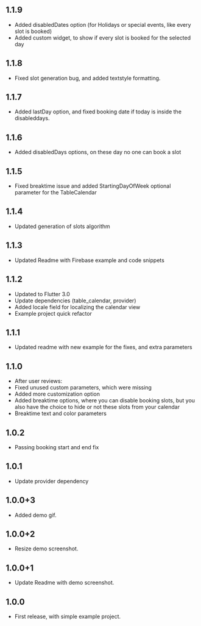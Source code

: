 ## 1.1.9
- Added disabledDates option (for Holidays or special events, like every slot is booked)
- Added custom widget, to show if every slot is booked for the selected day
## 1.1.8
- Fixed slot generation bug, and added textstyle formatting.
## 1.1.7
- Added lastDay option, and fixed booking date if today is inside the disableddays.
## 1.1.6
- Added disabledDays options, on these day no one can book a slot

## 1.1.5
- Fixed breaktime issue and added StartingDayOfWeek optional parameter for the TableCalendar

## 1.1.4
- Updated generation of slots algorithm

## 1.1.3
- Updated Readme with Firebase example and code snippets

## 1.1.2
- Updated to Flutter 3.0
- Update dependencies (table_calendar, provider)
- Added locale field for localizing the calendar view
- Example project quick refactor

## 1.1.1
- Updated readme with new example for the fixes, and extra parameters

## 1.1.0

- After user reviews:
- Fixed unused custom parameters, which were missing
- Added more customization option
- Added breaktime options, where you can disable booking slots, but you also have the choice to hide or not these slots from your calendar
- Breaktime text and color parameters

## 1.0.2

- Passing booking start and end fix

## 1.0.1

- Update provider dependency

## 1.0.0+3

- Added demo gif.


## 1.0.0+2

- Resize demo screenshot.


## 1.0.0+1

- Update Readme with demo screenshot.


## 1.0.0

- First release, with simple example project.
